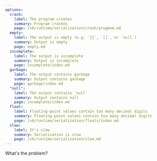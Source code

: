 ```yaml
---
options:
  crash:
    label: The program crashes
    summary: Program crashes
    page: /v6/runtime/serialization/crash/progmem.md
  empty:
    label: The output is empty (e.g. `{}`, `[]`, or `null`)
    summary: Output is empty
    page: empty.md
  incomplete:
    label: The output is incomplete
    summary: Output is incomplete
    page: incomplete/index.md
  garbage:
    label: The output contains garbage
    summary: Output contains garbage
    page: garbage/index.md
  "null":
    label: The output contains `null`
    summary: Output contains null
    page: incomplete/index.md
  float:
    label: Floating-point values contain too many decimal digits
    summary: Floating-point values contain too many decimal digits
    page: /v6/runtime/serialization/floats/index.md
  slow:
    label: It's slow
    summary: Serialization is slow
    page: /v6/runtime/serialization/slow.md
---
```


What's the problem?
